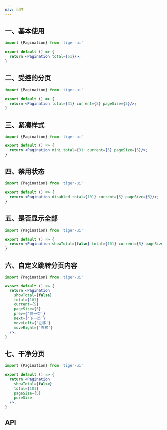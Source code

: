 ```yaml
---
nav: 组件
---
```


## 一、基本使用
```jsx
import {Pagination} from 'tiger-ui';

export default () => {
  return <Pagination total={51}/>;
}
```

## 二、受控的分页
```jsx
import {Pagination} from 'tiger-ui';

export default () => {
  return <Pagination total={31} current={5} pageSize={5}/>;
}
```

## 三、紧凑样式
```jsx
import {Pagination} from 'tiger-ui';

export default () => {
  return <Pagination mini total={31} current={5} pageSize={5}/>;
}
```

## 四、禁用状态
```jsx
import {Pagination} from 'tiger-ui';

export default () => {
  return <Pagination disabled total={101} current={5} pageSize={5}/>;
}
```

## 五、是否显示全部
```jsx
import {Pagination} from 'tiger-ui';

export default () => {
  return <Pagination showTotal={false} total={101} current={5} pageSize={5}/>;
}
```

## 六、自定义跳转分页内容
```jsx
import {Pagination} from 'tiger-ui';

export default () => {
  return <Pagination
    showTotal={false}
    total={101}
    current={5}
    pageSize={5}
    prev={'前一页'}
    next={'下一页'}
    moveLeft={'左移'}
    moveRight={'右移'}
  />;
}
```

## 七、干净分页
```jsx
import {Pagination} from 'tiger-ui';

export default () => {
  return <Pagination
    showTotal={false}
    total={101}
    pageSize={5}
    pureSize
  />;
}
```

## API
<API id="Pagination"></API>
